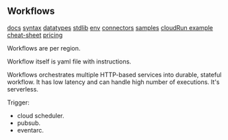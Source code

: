Workflows
-

[docs](https://cloud.google.com/workflows/docs)
[syntax](https://cloud.google.com/workflows/docs/reference/syntax)
[datatypes](https://cloud.google.com/workflows/docs/reference/syntax/datatypes)
[stdlib](https://cloud.google.com/workflows/docs/reference/stdlib/overview)
[env](https://cloud.google.com/workflows/docs/reference/environment-variables)
[connectors](https://cloud.google.com/workflows/docs/reference/googleapis)
[samples](https://cloud.google.com/workflows/docs/samples)
[cloudRun example](https://cloud.google.com/run/docs/tutorials/workflows)
[cheat-sheet](https://cloud.google.com/workflows/docs/reference/syntax/syntax-cheat-sheet)
[pricing](https://cloud.google.com/workflows/pricing)

Workflows are per region.

Workflow itself is yaml file with instructions.

Workflows orchestrates multiple HTTP-based services into durable, stateful workflow.
It has low latency and can handle high number of executions. It's serverless.

Trigger:
* cloud scheduler.
* pubsub.
* eventarc.
